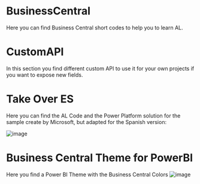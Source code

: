 # BusinessCentral
Here you can find Business Central short codes to help you to learn AL.

# CustomAPI
In this section you find different custom API to use it for your own projects if you want to expose new fields.

# Take Over ES
Here you can find the AL Code and the Power Platform solution for the sample create by Microsoft, but adapted for the Spanish version:

![image](https://github.com/RCORELLA/BusinessCentral/assets/23438653/3544fbcb-7c9f-4272-95c1-1e38afd0f283)

# Business Central Theme for PowerBI
Here you find a Power BI Theme with the Business Central Colors
![image](https://github.com/RCORELLA/BusinessCentral/ThemePowerBI/tema2.jpg)


